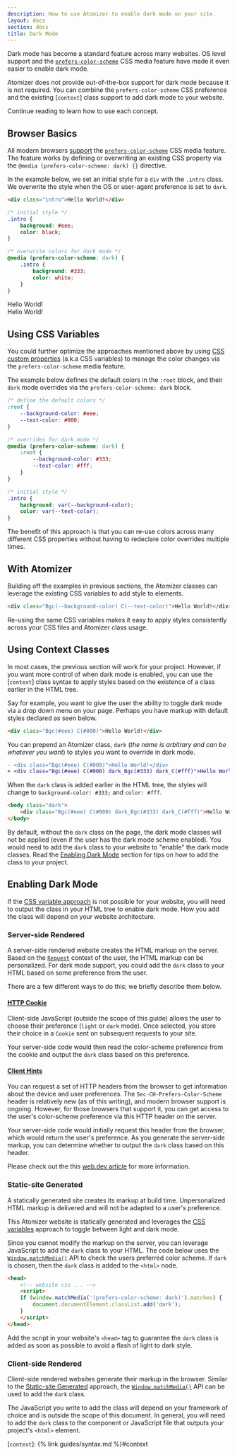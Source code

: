 ```yaml
---
description: How to use Atomizer to enable dark mode on your site.
layout: docs
section: docs
title: Dark Mode
---
```


Dark mode has become a standard feature across many websites. OS level support and the [`prefers-color-scheme`] CSS media feature have made it even easier to enable dark mode.

Atomizer does not provide out-of-the-box support for dark mode because it is not required. You can combine the `prefers-color-scheme` CSS preference and the existing [`context`] class support to add dark mode to your website.

Continue reading to learn how to use each concept.

## Browser Basics

All modern browsers [support](https://caniuse.com/prefers-color-scheme) the [`prefers-color-scheme`] CSS media feature. The feature works by defining or overwriting an existing CSS property via the `@media (prefers-color-scheme: dark) {}` directive.

In the example below, we set an initial style for a `div` with the `.intro` class. We overwrite the style when the OS or user-agent preference is set to `dark`.

```html
<div class="intro">Hello World!</div>
```

```css
/* initial style */
.intro {
    background: #eee;
    color: black;
}

/* overwrite colors for dark mode */
@media (prefers-color-scheme: dark) {
    .intro {
        background: #333;
        color: white;
    }
}
```

<div class="D(g) Gtc(twoColEvenGrid) Gp(20px)">
    <div class="Bgc(#eee) C(#000) P(10px) Bdrs(10px)">Hello World!</div>
    <div class="Bgc(#333) C(#fff) P(10px) Bdrs(10px)">Hello World!</div>
</div>

## Using CSS Variables

You could further optimize the approaches mentioned above by using [CSS custom properties](https://developer.mozilla.org/en-US/docs/Web/CSS/Using_CSS_custom_properties) (a.k.a CSS variables) to manage the color changes via the `prefers-color-scheme` media feature.

The example below defines the default colors in the `:root` block, and their `dark` mode overrides via the `prefers-color-scheme: dark` block.

```css
/* define the default colors */
:root {
    --background-color: #eee;
    --text-color: #000;
}

/* overrides for dark mode */
@media (prefers-color-scheme: dark) {
    :root {
        --background-color: #333;
        --text-color: #fff;
    }
}

/* initial style */
.intro {
    background: var(--background-color);
    color: var(--text-color);
}
```

The benefit of this approach is that you can re-use colors across many different CSS properties without having to redeclare color overrides multiple times.

## With Atomizer

Building off the examples in previous sections, the Atomizer classes can leverage the existing CSS variables to add style to elements.

```html
<div class="Bgc(--background-color) C(--text-color)">Hello World!</div>
```

Re-using the same CSS variables makes it easy to apply styles consistently across your CSS files and Atomizer class usage.

## Using Context Classes

In most cases, the previous section will work for your project. However, if you want more control of when dark mode is enabled, you can use the [`context`] class syntax to apply styles based on the existence of a class earlier in the HTML tree.

Say for example, you want to give the user the ability to toggle dark mode via a drop down menu on your page. Perhaps you have markup with default styles declared as seen below.

```html
<div class="Bgc(#eee) C(#000)">Hello World!</div>
```

You can prepend an Atomizer class, `dark` (_the name is arbitrary and can be whatever you want_) to styles you want to override in dark mode.

```diff
- <div class="Bgc(#eee) C(#000)">Hello World!</div>
+ <div class="Bgc(#eee) C(#000) dark_Bgc(#333) dark_C(#fff)">Hello World!</div>
```

When the `dark` class is added earlier in the HTML tree, the styles will change to `background-color: #333;` and `color: #fff`.

```html
<body class="dark">
    <div class="Bgc(#eee) C(#000) dark_Bgc(#333) dark_C(#fff)">Hello World!</div>
</body>
```

<p class="noteBox info">By default, without the <code>dark</code> class on the page, the dark mode classes will not be applied (even if the user has the dark mode scheme enabled). You would need to add the <code>dark</code> class to your website to "enable" the dark mode classes. Read the <a href="#enabling-dark-mode">Enabling Dark Mode</a> section for tips on how to add the class to your project.</p>

## Enabling Dark Mode

If the [CSS variable approach](#optimizing-with-css-variables) is not possible for your website, you will need to output the class in your HTML tree to enable dark mode. How you add the class will depend on your website architecture.

### Server-side Rendered

A server-side rendered website creates the HTML markup on the server. Based on the [`Request`] context of the user, the HTML markup can be personalized. For dark mode support, you could add the `dark` class to your HTML based on some preference from the user.

There are a few different ways to do this; we briefly describe them below.

#### [HTTP Cookie](https://developer.mozilla.org/en-US/docs/Web/HTTP/Cookies)

Client-side JavaScript (outside the scope of this guide) allows the user to choose their preference (`light` or `dark` mode). Once selected, you store their choice in a `Cookie` sent on subsequent requests to your site.

Your server-side code would then read the color-scheme preference from the cookie and output the `dark` class based on this preference.

#### [Client Hints](https://developer.mozilla.org/en-US/docs/Web/HTTP/Client_hints)

You can request a set of HTTP headers from the browser to get information about the device and user preferences. The `Sec-CH-Prefers-Color-Scheme` header is relatively new (as of this writing), and modern browser support is ongoing. However, for those browsers that support it, you can get access to the user's color-scheme preference via this HTTP header on the server.

Your server-side code would initially request this header from the browser, which would return the user's preference. As you generate the server-side markup, you can determine whether to output the `dark` class based on this header.

Please check out the this [web.dev article](https://web.dev/user-preference-media-features-headers/) for more information.

### Static-site Generated

A statically generated site creates its markup at build time. Unpersonalized HTML markup is delivered and will not be adapted to a user's preference.

<p class="noteBox info">This Atomizer website is statically generated and leverages the <a href="#optimizing-with-css-variables">CSS variables</a> approach to toggle between light and dark mode.</p>

Since you cannot modify the markup on the server, you can leverage JavaScript to add the `dark` class to your HTML. The code below uses the [`Window.matchMedia()`] API to check the users preferred color scheme. If `dark` is chosen, then the `dark` class is added to the `<html>` node.

```html
<head>
    <!-- website css ... -->
    <script>
    if (window.matchMedia('(prefers-color-scheme: dark)').matches) {
        document.documentElement.classList.add('dark');
    }
    </script>
</head>
```

Add the script in your website's `<head>` tag to guarantee the `dark` class is added as soon as possible to avoid a flash of light to dark style.

### Client-side Rendered

Client-side rendered websites generate their markup in the browser. Similar to the [Static-site Generated](#static-site-generated) approach, the [`Window.matchMedia()`] API can be used to add the `dark` class.

The JavaScript you write to add the class will depend on your framework of choice and is outside the scope of this document. In general, you will need to add the `dark` class to the component or JavaScript file that outputs your project's `<html>` element.

[`prefers-color-scheme`]: https://developer.mozilla.org/en-US/docs/Web/CSS/@media/prefers-color-scheme

[`context`]: {% link guides/syntax.md %}#context

[`window.matchmedia()`]: https://developer.mozilla.org/en-US/docs/Web/API/Window/matchMedia
[`request`]: https://developer.mozilla.org/en-US/docs/Web/API/Request
